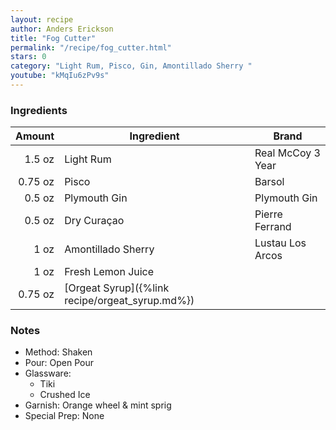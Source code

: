 ```yaml
---
layout: recipe
author: Anders Erickson
title: "Fog Cutter"
permalink: "/recipe/fog_cutter.html"
stars: 0
category: "Light Rum, Pisco, Gin, Amontillado Sherry "
youtube: "kMqIu6zPv9s"
---
```


### Ingredients

| Amount  | Ingredient               | Brand                 |
| ------: | ----------------------------------------------- | ----------------- |
|  1.5 oz | Light Rum                                       | Real McCoy 3 Year |
| 0.75 oz | Pisco                                           | Barsol            |
|  0.5 oz | Plymouth Gin                                    | Plymouth Gin      |
|  0.5 oz | Dry Curaçao                                     | Pierre Ferrand    |
|    1 oz | Amontillado Sherry                              | Lustau Los Arcos  |
|    1 oz | Fresh Lemon Juice                               |
| 0.75 oz | [Orgeat Syrup]({%link recipe/orgeat_syrup.md%}) |

### Notes

- Method: Shaken
- Pour: Open Pour
- Glassware: 
    - Tiki
    - Crushed Ice
- Garnish: Orange wheel & mint sprig
- Special Prep: None
